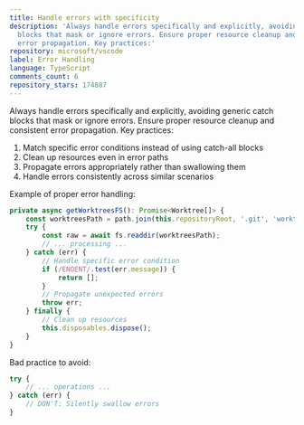 ```yaml
---
title: Handle errors with specificity
description: 'Always handle errors specifically and explicitly, avoiding generic catch
  blocks that mask or ignore errors. Ensure proper resource cleanup and consistent
  error propagation. Key practices:'
repository: microsoft/vscode
label: Error Handling
language: TypeScript
comments_count: 6
repository_stars: 174887
---
```


Always handle errors specifically and explicitly, avoiding generic catch blocks that mask or ignore errors. Ensure proper resource cleanup and consistent error propagation. Key practices:

1. Match specific error conditions instead of using catch-all blocks
2. Clean up resources even in error paths
3. Propagate errors appropriately rather than swallowing them
4. Handle errors consistently across similar scenarios

Example of proper error handling:

```typescript
private async getWorktreesFS(): Promise<Worktree[]> {
    const worktreesPath = path.join(this.repositoryRoot, '.git', 'worktrees');
    try {
        const raw = await fs.readdir(worktreesPath);
        // ... processing ...
    } catch (err) {
        // Handle specific error condition
        if (/ENOENT/.test(err.message)) {
            return [];
        }
        // Propagate unexpected errors
        throw err;
    } finally {
        // Clean up resources
        this.disposables.dispose();
    }
}
```

Bad practice to avoid:
```typescript
try {
    // ... operations ...
} catch (err) {
    // DON'T: Silently swallow errors
}
```